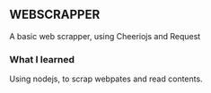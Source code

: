 ## WEBSCRAPPER
A basic web scrapper, using Cheeriojs and Request

### What I learned
Using nodejs, to scrap webpates and read contents.

